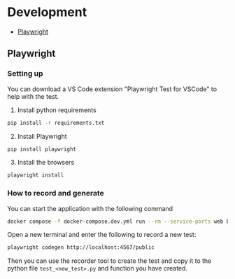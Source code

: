 # Development

- [Playwright](#Playwright)

## Playwright

### Setting up

You can download a VS Code extension "Playwright Test for VSCode" to help with the test.

1. Install python requirements

```bash
pip install -r requirements.txt
```

2. Install Playwright

```bash
pip install playwright
```

3. Install the browsers

```bash
playwright install
```

### How to record and generate

You can start the application with the following command
```bash
docker compose -f docker-compose.dev.yml run --rm --service-ports web bash
```



Open a new terminal and enter the following to record a new test:
```bash
playwright codegen http://localhost:4567/public
```

Then you can use the recorder tool to create the test and copy it to the python file `test_<new_test>.py` and function you have created.

